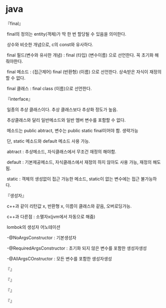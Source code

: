 # java

『final』

​	final의 정의는 entity(객체)가 딱 한 번 할당될 수 있음을 의미한다.

​	상수와 비슷한 개념으로, c의 const와 유사하다.

​	final 필드(변수와 유사한 개념) : final (타입) (변수이름) 으로 선언한다. 꼭 초기화 해줘야한다.

​	final 메소드 :  (접근제어) final (반환형) (이름) 으로 선언한다. 상속받은 자식이 재정의할 수 없다.

​	final 클래스 : final class (이름)으로 선언한다. 

『interface』

​	일종의 추상 클래스이다. 추상 클래스보다 추상화 정도가 높음.

​	추상클래스와 달리 일반메소드와 일반 멤버 변수를 포함할 수 없다.

​	메소드는 public abtract, 변수는 public static final이어야 함. 생략가능

​	단,  static 메소드와 default 메소드 사용 가능.

​	abtract : 추상메소드, 자식클래스에서 무조건 재정의 해야함.

​	default : 기본제공메소드, 자식클래스에서 재정의 하지 않아도 사용 가능, 재정의 해도 됨.

​	static : 객체의 생성없이 접근 가능한 메소드, static이 없는 변수에는 접근 불가능하다.

『생성자』

​	c++과 같이 리턴값 x, 반환형 x, 이름이 클래스와 같음, 오버로딩가능.

​	c++과 다른점 : 소멸자x(jvm에서 자동으로 해줌)

​	lombok의 생성자 어노테이션 

​	 -@NoArgsConstructor : 기본생성자

​	 -@RequiredArgsConstructor : 초기화 되지 않은 변수를 포함한 생성자생성

​	 -@AllArgsCOnstructor : 모든 변수를 포함한 생성자생성

『』

『』

『』

『』
